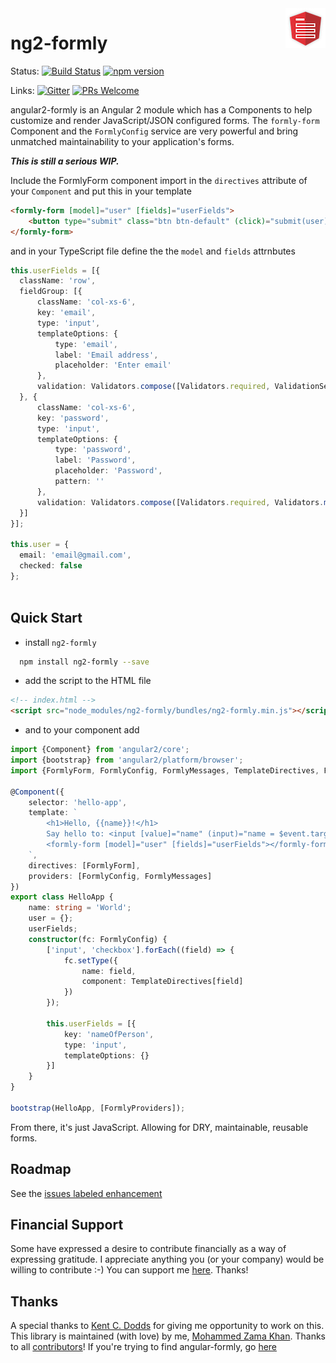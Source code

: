 <img src="https://raw.githubusercontent.com/formly-js/angular-formly/master/other/logo/angular-formly-logo-64px.png" alt="angular-formly logo" title="angular-formly" align="right" width="64" height="64" />


# ng2-formly

Status: 
[![Build Status](https://travis-ci.org/formly-js/ng2-formly.svg?branch=master)](https://travis-ci.org/formly-js/ng2-formly)
[![npm version](https://badge.fury.io/js/ng2-formly.svg)](https://badge.fury.io/js/ng2-formly)

Links:
[![Gitter](https://badges.gitter.im/formly-js/angular2-formly.svg)](https://gitter.im/formly-js/angular2-formly?utm_source=badge&utm_medium=badge&utm_campaign=pr-badge)
[![PRs Welcome](https://img.shields.io/badge/PRs-welcome-brightgreen.svg?style=flat-square)](http://makeapullrequest.com)


angular2-formly is an Angular 2 module which has a Components to help customize and render JavaScript/JSON configured forms.
The `formly-form` Component and the `FormlyConfig` service are very powerful and bring unmatched maintainability to your
application's forms.

***This is still a serious WIP.***

Include the FormlyForm component import in the `directives` attribute of your `Component` and put this in your template
```html
<formly-form [model]="user" [fields]="userFields">
    <button type="submit" class="btn btn-default" (click)="submit(user)">Button</button>
</formly-form>
```

and in your TypeScript file define the the `model` and `fields` attrnbutes
```ts
this.userFields = [{
  className: 'row',
  fieldGroup: [{
      className: 'col-xs-6',
      key: 'email',
      type: 'input',
      templateOptions: {
          type: 'email',
          label: 'Email address',
          placeholder: 'Enter email'
      },
      validation: Validators.compose([Validators.required, ValidationService.emailValidator])
  }, {
      className: 'col-xs-6',
      key: 'password',
      type: 'input',
      templateOptions: {
          type: 'password',
          label: 'Password',
          placeholder: 'Password',
          pattern: ''
      },
      validation: Validators.compose([Validators.required, Validators.maxLength(10), Validators.minLength(2)])
  }]
}];

this.user = {
  email: 'email@gmail.com',
  checked: false
};
            
```

## Quick Start
- install `ng2-formly`

```bash
  npm install ng2-formly --save
```
- add the script to the HTML file
```html
<!-- index.html -->
<script src="node_modules/ng2-formly/bundles/ng2-formly.min.js"></script>

```

- and to your component add

```ts
import {Component} from 'angular2/core';
import {bootstrap} from 'angular2/platform/browser';
import {FormlyForm, FormlyConfig, FormlyMessages, TemplateDirectives, FormlyProviders} from 'ng2-formly/ng2-formly'

@Component({
    selector: 'hello-app',
    template: `
        <h1>Hello, {{name}}!</h1>
        Say hello to: <input [value]="name" (input)="name = $event.target.value">
        <formly-form [model]="user" [fields]="userFields"></formly-form>
    `,
    directives: [FormlyForm],
    providers: [FormlyConfig, FormlyMessages]
})
export class HelloApp {
    name: string = 'World';
    user = {};
    userFields;
    constructor(fc: FormlyConfig) {
        ['input', 'checkbox'].forEach((field) => {
            fc.setType({
                name: field,
                component: TemplateDirectives[field]
            })
        });
        
        this.userFields = [{
            key: 'nameOfPerson',
            type: 'input',
            templateOptions: {}
        }]
    }
}

bootstrap(HelloApp, [FormlyProviders]);
```
From there, it's just JavaScript. Allowing for DRY, maintainable, reusable forms.

## Roadmap

See the [issues labeled enhancement](https://github.com/formly-js/angular2-formly/labels/enhancement)

## Financial Support

Some have expressed a desire to contribute financially as a way of expressing gratitude. I appreciate anything you (or
your company) would be willing to contribute :-) You can support me [here](https://www.patreon.com/mohammedzamakhan). Thanks!

## Thanks

A special thanks to [Kent C. Dodds](https://twitter.com/kentcdodds) for giving me opportunity to work on this.
This library is maintained (with love) by me, [Mohammed Zama Khan](https://twitter.com/mohamedzamakhan).
Thanks to all [contributors](https://github.com/formly-js/angular2-formly/graphs/contributors)!
If you're trying to find angular-formly, go [here](https://github.com/formly-js/angular-formly)
